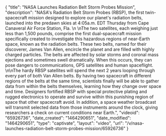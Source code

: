 {
    "title": "NASA Launches Radiation Belt Storm Probes Mission",
    "description": "NASA's Radiation Belt Storm Probes (RBSP), the first twin-spacecraft mission designed to explore our planet's radiation belts, launched into the predawn skies at 4:05a.m. EDT Thursday from Cape Canaveral Air Force Station, Fla. \n \nThe two satellites, each weighing just less than 1,500 pounds, comprise the first dual-spacecraft mission specifically created to investigate this hazardous regions of near-Earth space, known as the radiation belts. These two belts, named for their discoverer, James Van Allen, encircle the planet and are filled with highly charged particles. The belts are affected by solar storms and coronal mass ejections and sometimes swell dramatically. When this occurs, they can pose dangers to communications, GPS satellites and human spaceflight. \n\nThe hardy RBSP satellites will spend the next 2 years looping through every part of both Van Allen belts. By having two spacecraft in different regions of the belts at the same time, scientists finally will be able to gather data from within the belts themselves, learning how they change over space and time. Designers fortified RBSP with special protective plating and rugged electronics to operate and survive within this punishing region of space that other spacecraft avoid. In addition, a space weather broadcast will transmit selected data from those instruments around the clock, giving researchers a check on current conditions near Earth.",
    "videoid": "65926736",
    "date_created": "1464290651",
    "date_modified": "1464290651",
    "type": "captivate",
    "layout": "video",
    "url": "\/v\/nasa-launches-radiation-belt-storm-probes-mission\/65926736"
}
